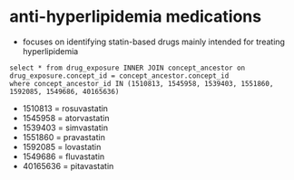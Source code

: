 # anti-hyperlipidemia medications  
- focuses on identifying statin-based drugs mainly intended for treating hyperlipidemia

~~~
select * from drug_exposure INNER JOIN concept_ancestor on drug_exposure.concept_id = concept_ancestor.concept_id
where concept_ancestor_id IN (1510813, 1545958, 1539403, 1551860, 1592085, 1549686, 40165636)
~~~
- 1510813 = rosuvastatin
- 1545958 = atorvastatin
- 1539403 = simvastatin
- 1551860 = pravastatin
- 1592085 = lovastatin
- 1549686 = fluvastatin
- 40165636 = pitavastatin
